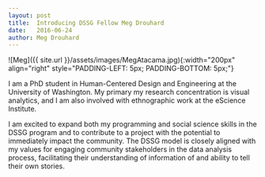```yaml
---
layout: post
title:  Introducing DSSG Fellow Meg Drouhard
date:   2016-06-24
author: Meg Drouhard
---
```


![Meg]({{ site.url }}/assets/images/MegAtacama.jpg){:width="200px" align="right" style="PADDING-LEFT: 5px; PADDING-BOTTOM: 5px;"}

I am a PhD student in Human-Centered Design and Engineering at the University of Washington. My primary my research concentration is visual analytics, and I am also involved with ethnographic work at the eScience Institute.

I am excited to expand both my programming and social science skills in the DSSG program and to contribute to a project with the potential to immediately impact the community.  The DSSG model is closely aligned with my values for engaging community stakeholders in the data analysis process, facilitating their understanding of information of and ability to tell their own stories.